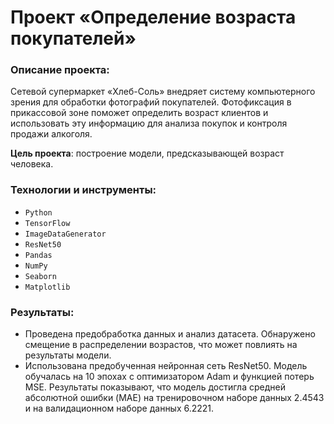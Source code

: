 # Проект «Определение возраста покупателей»

### Описание проекта:
Сетевой супермаркет «Хлеб-Соль» внедряет систему компьютерного зрения для обработки фотографий покупателей. Фотофиксация в прикассовой зоне поможет определить возраст клиентов и использовать эту информацию для анализа покупок и контроля продажи алкоголя. 

**Цель проекта**: построение модели, предсказывающей возраст человека. 


### Технологии и инструменты:

- `Python`
- `TensorFlow`
- `ImageDataGenerator`
- `ResNet50`
- `Pandas`
- `NumPy`
- `Seaborn`
- `Matplotlib`


### Результаты:
- Проведена предобработка данных и анализ датасета. Обнаружено смещение в распределении возрастов, что может повлиять на результаты модели. 
- Использована предобученная нейронная сеть ResNet50. Модель обучалась на 10 эпохах с оптимизатором Adam и функцией потерь MSE. Результаты показывают, что модель достигла средней абсолютной ошибки (MAE) на тренировочном наборе данных 2.4543 и на валидационном наборе данных 6.2221.